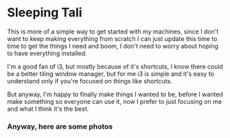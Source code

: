# Sleeping Tali

This is more of a simple way to get started with my machines, since I don't want to keep making everything from scratch I can just update this time to time to get the things I need and boom, I don't need to worry about hoping to have everything installed.

I'm a good fan of i3, but mostly because of it's shortcuts, I know there could be a better tiling window manager, but for me i3 is simple and it's easy to understand only if you're focused on things like shortcuts.

But anyway, I'm happy to finally make things I wanted to be, before I wanted make something so everyone can use it, now I prefer to just focusing on me and what I think it's the best.

### Anyway, here are some photos